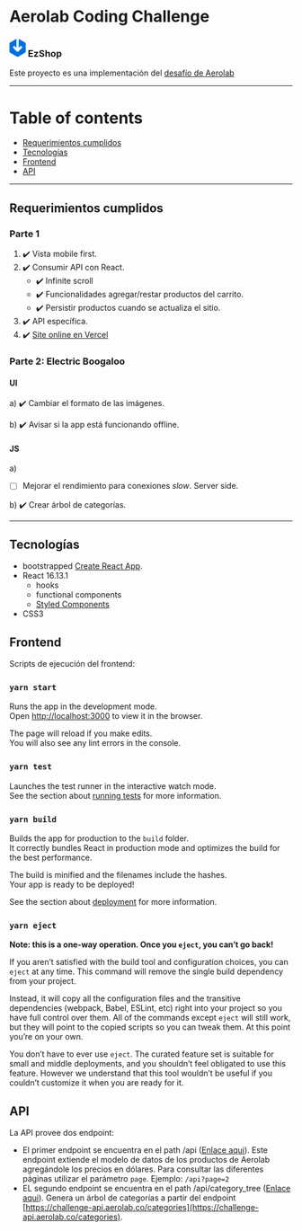 # Aerolab Coding Challenge

### ![EzShop](https://raw.githubusercontent.com/Martinnqn/Aerolab-challenge/master/src/assets/Combined%20Shape%202.png "EzShop") EzShop

Este proyecto es una implementación del [desafío de Aerolab](https://github.com/Aerolab/challenge)

---

# Table of contents

- [Requerimientos cumplidos](#requerimientos-cumplidos)
- [Tecnologías](#tecnologías)
- [Frontend](#frontend)
- [API](#API)

---

## Requerimientos cumplidos

### Parte 1

1. :heavy_check_mark: Vista mobile first.
2. :heavy_check_mark: Consumir API con React.
   - :heavy_check_mark: Infinite scroll
   - :heavy_check_mark: Funcionalidades agregar/restar productos del carrito.
   - :heavy_check_mark: Persistir productos cuando se actualiza el sitio.
3. :heavy_check_mark: API específica.
4. :heavy_check_mark: [Site online en Vercel](https://aerolab-challenge.martinnqn.vercel.app/)

### Parte 2: Electric Boogaloo

#### UI

a) :heavy_check_mark: Cambiar el formato de las imágenes.

b) :heavy_check_mark: Avisar si la app está funcionando offline.

#### JS

a)

- [ ] Mejorar el rendimiento para conexiones _slow_. Server side.

b) :heavy_check_mark: Crear árbol de categorías.

---

## Tecnologías

- bootstrapped [Create React App](https://github.com/facebook/create-react-app).
- React 16.13.1
  - hooks
  - functional components
  - [Styled Components](https://styled-components.com/)
- CSS3

## Frontend

Scripts de ejecución del frontend:

### `yarn start`

Runs the app in the development mode.<br />
Open [http://localhost:3000](http://localhost:3000) to view it in the browser.

The page will reload if you make edits.<br />
You will also see any lint errors in the console.

### `yarn test`

Launches the test runner in the interactive watch mode.<br />
See the section about [running tests](https://facebook.github.io/create-react-app/docs/running-tests) for more information.

### `yarn build`

Builds the app for production to the `build` folder.<br />
It correctly bundles React in production mode and optimizes the build for the best performance.

The build is minified and the filenames include the hashes.<br />
Your app is ready to be deployed!

See the section about [deployment](https://facebook.github.io/create-react-app/docs/deployment) for more information.

### `yarn eject`

**Note: this is a one-way operation. Once you `eject`, you can’t go back!**

If you aren’t satisfied with the build tool and configuration choices, you can `eject` at any time. This command will remove the single build dependency from your project.

Instead, it will copy all the configuration files and the transitive dependencies (webpack, Babel, ESLint, etc) right into your project so you have full control over them. All of the commands except `eject` will still work, but they will point to the copied scripts so you can tweak them. At this point you’re on your own.

You don’t have to ever use `eject`. The curated feature set is suitable for small and middle deployments, and you shouldn’t feel obligated to use this feature. However we understand that this tool wouldn’t be useful if you couldn’t customize it when you are ready for it.

## API

La API provee dos endpoint:

- El primer endpoint se encuentra en el path /api ([Enlace aqui](https://aerolab-challenge.martinnqn.vercel.app/api)). Este endpoint extiende el modelo de datos de los productos de Aerolab agregándole los precios en dólares. Para consultar las diferentes páginas utilizar el parámetro `page`. Ejemplo: `/api?page=2`
- EL segundo endpoint se encuentra en el path /api/category_tree ([Enlace aqui](https://aerolab-challenge.martinnqn.vercel.app/api/category_tree)). Genera un árbol de categorías a partir del endpoint [https://challenge-api.aerolab.co/categories](https://challenge-api.aerolab.co/categories).
